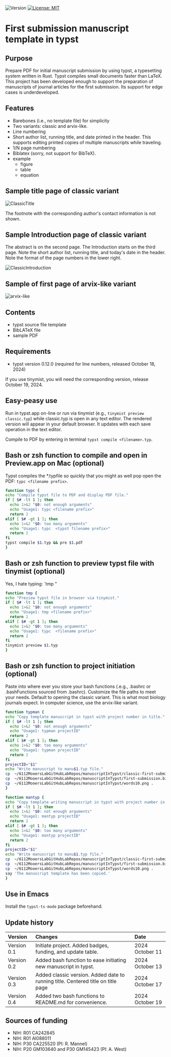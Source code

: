 ![Version](https://img.shields.io/static/v1?label=manuscriptInTypst&message=0.4&color=brightcolor)
[![License: MIT](https://img.shields.io/badge/License-MIT-blue.svg)](https://opensource.org/licenses/MIT)

# First submission manuscript template in typst

## Purpose

Prepare PDF for initial manuscript submission by using typst, a typesetting system written in Rust. Typst compiles small documents faster than LaTeX. This project has been developed enough to support the preparation of manuscripts of journal articles for the first submission. Its support for edge cases is underdeveloped.

## Features
- Barebones (i.e., no template file) for simplicity
- Two variants: classic and arvix-like.
- Line numbering
- Short author list, running title, and date printed in the header. This supports editing printed copies of multiple manuscripts while traveling.
- 1/N page numbering
- Biblatex (sorry, not support for BibTeX).
- example
  + figure
  + table
  + equation 

## Sample title page of classic variant

![ClassicTitle](https://github.com/user-attachments/assets/5f5e2da9-a764-4a19-8c9f-0dea23cc9298)

The footnote with the corresponding author's contact information is not shown.


## Sample Introduction page of classic variant

The abstract is on the second page.
The Introduction starts on the third page.
Note the short author list, running title, and today's date in the header.
Note the format of the page numbers in the lower right.

![ClassicIntroduction](https://github.com/user-attachments/assets/1f7bd37f-e2a4-4407-ac05-beaa75386b9e)




## Sample of first page of arvix-like variant


![arvix-like](https://github.com/user-attachments/assets/523f2054-25ec-4f05-8e47-58637fa97b07)


## Contents
- typst source file template
- BibLATeX file
- sample PDF


## Requirements

- typst version 0.12.0 (required for line numbers, released October 18, 2024) 

If you use tinymist, you will need the corresponding version, release October 19, 2024.

## Easy-peasy use

Run in typst.app on-line or run via tinymist (e.g., `tinymist preview classic.typ`) while classic.typ is open in any text editor.
The rendered version will appear in your default browser.
It updates with each save operation in the text editor.

Compile to PDF by entering in terminal `typst compile <filename>.typ`.

## Bash or zsh function to compile and open in Preview.app on Mac (optional)

Typst compiles the *.typfile so quickly that you might as well pop open the PDF: `typc <filename prefix>`.

```bash
function typc {
echo "Compile typst file to PDF and display PDF file."
if [ $# -lt 1 ]; then
  echo 1>&2 "$0: not enough arguments"
  echo "Usage1: typc <filename prefix>"
  return 2
elif [ $# -gt 1 ]; then
  echo 1>&2 "$0: too many arguments"
  echo "Usage1: typc  <typst filename prefix>"
  return 2
fi
typst compile $1.typ && pre $1.pdf
}
```

## Bash or zsh function to preview typst file with tinymist (optional)

Yes, I hate typing: `tmp <typst filename prefix>"

```bash
function tmp {
echo "Preview typst file in browser via tinymist."
if [ $# -lt 1 ]; then
  echo 1>&2 "$0: not enough arguments"
  echo "Usage1: tmp <filename prefix>"
  return 2
elif [ $# -gt 1 ]; then
  echo 1>&2 "$0: too many arguments"
  echo "Usage1: typc  <filename prefix>"
  return 2
fi
tinymist preview $1.typ
}
```

## Bash or zsh function to project initiation (optional)

Paste into where ever you store your bash functions (.e.g., .bashrc or .bashFunctions sourced from .bashrc).
Customize the file paths to meet your needs.
Default to opening the classic variant. 
This is what most biology journals expect.
In computer science, use the arvix-like variant.

```bash
function typman {
echo "Copy template manuscript in typst with project number in title."
if [ $# -lt 1 ]; then
  echo 1>&2 "$0: not enough arguments"
  echo "Usage1: typman projectID"
  return 2
elif [ $# -gt 1 ]; then
  echo 1>&2 "$0: too many arguments"
  echo "Usage1: typman projectID"
  return 2
fi
projectID="$1"
echo "Write manuscript to manu$1.typ file."
cp  ~/6112MooersLabGitHubLabRepos/manuscriptInTypst/classic-first-submission-manuscript.typ manu$1.typ
cp  ~/6112MooersLabGitHubLabRepos/manuscriptInTypst/first-submission.bib .
cp  ~/6112MooersLabGitHubLabRepos/manuscriptInTypst/words10.png .
}

function mantyp {
echo "Copy template writing manuscript in typst with project number in title."
if [ $# -lt 1 ]; then
  echo 1>&2 "$0: not enough arguments"
  echo "Usage1: mantyp projectID"
  return 2
elif [ $# -gt 1 ]; then
  echo 1>&2 "$0: too many arguments"
  echo "Usage1: mantyp projectID"
  return 2
fi
projectID="$1"
echo "Write manuscript to manu$1.typ file."
cp  ~/6112MooersLabGitHubLabRepos/manuscriptInTypst/classic-first-submission-manuscript.typ manu$1.typ
cp  ~/6112MooersLabGitHubLabRepos/manuscriptInTypst/first-submission.bib .
cp  ~/6112MooersLabGitHubLabRepos/manuscriptInTypst/words10.png .
say 'The manuscript template has been copied.'
}
```

## Use in Emacs

Install the `typst-ts-mode` package beforehand.


## Update history

|Version       |Changes                                                                                               |Date                       |
|:-------------|:-----------------------------------------------------------------------------------------------------|:--------------------------|
| Version 0.1  | Initiate project. Added badges, funding, and update table.                                           | 2024 October 11           |
| Version 0.2  | Added bash function to ease initiating new manuscript in typst.                                      | 2024 October 13           |
| Version 0.3  | Added classic version.  Added date to running title. Centered title on title page                    | 2024 October 17           |
| Version 0.4  | Added two bash functions to README.md for convenience.                                               | 2024 October 19           |

## Sources of funding

- NIH: R01 CA242845
- NIH: R01 AI088011
- NIH: P30 CA225520 (PI: R. Mannel)
- NIH: P20 GM103640 and P30 GM145423 (PI: A. West)
